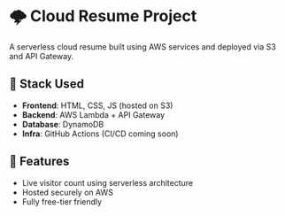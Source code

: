 # 🌩️ Cloud Resume Project

A serverless cloud resume built using AWS services and deployed via S3 and API Gateway.

## 🔧 Stack Used
- **Frontend**: HTML, CSS, JS (hosted on S3)
- **Backend**: AWS Lambda + API Gateway
- **Database**: DynamoDB
- **Infra**: GitHub Actions (CI/CD coming soon)

## 🧠 Features
- Live visitor count using serverless architecture
- Hosted securely on AWS
- Fully free-tier friendly
